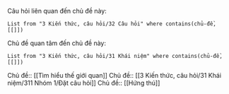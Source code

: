 Câu hỏi liên quan đến chủ đề này:
```dataview
List from "3 Kiến thức, câu hỏi/32 Câu hỏi" where contains(chủ-đề,[[]]) 
```

Chủ đề quan tâm đến chủ đề này:
```dataview
List from "3 Kiến thức, câu hỏi/31 Khái niệm" where contains(chủ-đề,[[]]) 
```
Chủ đề:: [[Tìm hiểu thế giới quan]]
Chủ đề:: [[3 Kiến thức, câu hỏi/31 Khái niệm/311 Nhóm 1/Đặt câu hỏi]]
Chủ đề:: [[Hứng thú]]